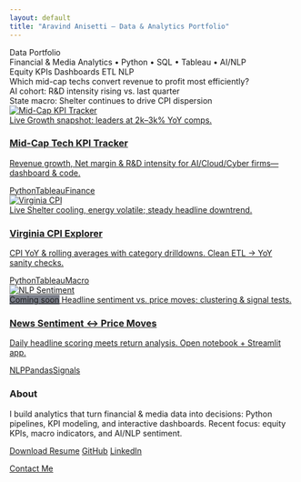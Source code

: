 ```yaml
---
layout: default
title: "Aravind Anisetti — Data & Analytics Portfolio"
---
```


<link rel="stylesheet" href="/assets/css/custom.css">

<div class="hero">
  <div class="hero-title">Data Portfolio</div>
  <div class="hero-sub">Financial & Media Analytics • Python • SQL • Tableau • AI/NLP</div>
  <div class="hero-tags">
    <span class="pill">Equity KPIs</span>
    <span class="pill">Dashboards</span>
    <span class="pill">ETL</span>
    <span class="pill">NLP</span>
  </div>
</div>

<div class="carousel">
  <div class="slide">Which mid-cap techs convert revenue to profit most efficiently?</div>
  <div class="slide">AI cohort: R&D intensity rising vs. last quarter</div>
  <div class="slide">State macro: Shelter continues to drive CPI dispersion</div>
</div>

<div class="grid">

  <a class="card" href="https://public.tableau.com/app/profile/aravind.anisetti/viz/Mid-CapRevenueAnalysis/Mid-CapTechKPITracker" target="_blank" rel="noopener">
    <img src="/assets/img/midcap-preview.jpg" alt="Mid-Cap KPI Tracker">
    <div class="card-body">
      <span class="badge">Live</span>
      <span class="teaser">Growth snapshot: leaders at 2k–3k% YoY comps.</span>
      <h3>Mid-Cap Tech KPI Tracker</h3>
      <p>Revenue growth, Net margin & R&D intensity for AI/Cloud/Cyber firms—dashboard & code.</p>
      <div class="tags"><span class="pill">Python</span><span class="pill">Tableau</span><span class="pill">Finance</span></div>
    </div>
  </a>

  <a class="card" href="https://public.tableau.com/app/profile/aravind.anisetti/viz/InflationAnalysis-Virginia/InflationAnalysisVA" target="_blank" rel="noopener">
    <img src="/assets/img/va-cpi.jpg" alt="Virginia CPI">
    <div class="card-body">
      <span class="badge">Live</span>
      <span class="teaser">Shelter cooling, energy volatile; steady headline downtrend.</span>
      <h3>Virginia CPI Explorer</h3>
      <p>CPI YoY & rolling averages with category drilldowns. Clean ETL → YoY sanity checks.</p>
      <div class="tags"><span class="pill">Python</span><span class="pill">Tableau</span><span class="pill">Macro</span></div>
    </div>
  </a>

  <a class="card" href="https://github.com/aravind-bit" target="_blank" rel="noopener">
    <img src="/assets/img/sentiment-preview.jpg" alt="NLP Sentiment">
    <div class="card-body">
      <span class="badge" style="background:#7b7f8a;">Coming soon</span>
      <span class="teaser">Headline sentiment vs. price moves; clustering & signal tests.</span>
      <h3>News Sentiment ↔ Price Moves</h3>
      <p>Daily headline scoring meets return analysis. Open notebook + Streamlit app.</p>
      <div class="tags"><span class="pill">NLP</span><span class="pill">Pandas</span><span class="pill">Signals</span></div>
    </div>
  </a>

</div>

<div class="about">
  <h3>About</h3>
  <p>I build analytics that turn financial & media data into decisions: Python pipelines, KPI modeling, and interactive dashboards.
     Recent focus: equity KPIs, macro indicators, and AI/NLP sentiment.</p>
  <p>
    <a class="btn" href="/assets/Aravind_Resume.pdf">Download Resume</a>
    <a class="btn ghost" href="https://github.com/aravind-bit" target="_blank" rel="noopener">GitHub</a>
    <a class="btn ghost" href="https://www.linkedin.com/in/aravind-a-7534b6168" target="_blank" rel="noopener">LinkedIn</a>
  </p>
</div>

<a class="contact-btn" href="mailto:anisetti.ar@gmail.com">Contact Me</a>
